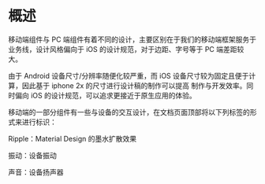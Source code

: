 # 概述

移动端组件与 PC 端组件有着不同的设计，主要区别在于我们的移动端框架服务于业务线，设计风格偏向于 iOS 的设计规范，对于边距、字号等于 PC 端差距较大。

由于 Android 设备尺寸/分辨率随便化较严重，而 iOS 设备尺寸较为固定且便于计算，因此基于 iphone 2x 的尺寸进行设计稿的制作可以提高
制作与开发效率。同时偏向 iOS 的设计规范，可以追求更接近于原生应用的体验。

移动端的一部分组件有一些与设备的交互设计，在文档页面顶部将以下列标签的形式来进行标识：

<span class="tag ripple">Ripple</span>：Material Design 的墨水扩散效果

<span class="tag shake">振动</span>：设备振动

<span class="tag sound">声音</span>：设备扬声器